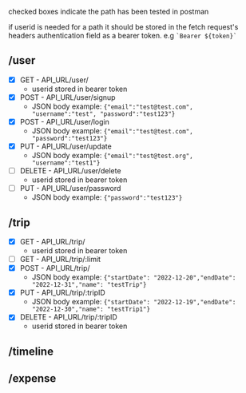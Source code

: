 checked boxes indicate the path has been tested in postman

if userid is needed for a path it should be stored in the fetch request's headers authentication field as a bearer token. e.g `` `Bearer ${token}` ``

## /user

- [x] GET - API_URL/user/
  - userid stored in bearer token
- [x] POST - API_URL/user/signup
  - JSON body example: `{"email":"test@test.com", "username":"test", "password":"test123"}`
- [x] POST - API_URL/user/login
  - JSON body example: `{"email":"test@test.com", "password":"test123"}`
- [x] PUT - API_URL/user/update
  - JSON body example: `{"email":"test@test.org", "username":"test1"}`
- [ ] DELETE - API_URL/user/delete
  - userid stored in bearer token
- [ ] PUT - API_URL/user/password
  - JSON body example: `{"password":"test123"}`

## /trip

- [x] GET - API_URL/trip/
  - userid stored in bearer token
- [ ] GET - API_URL/trip/:limit
- [x] POST - API_URL/trip/
  - JSON body example: `{"startDate": "2022-12-20","endDate": "2022-12-31","name": "testTrip"}`
- [x] PUT - API_URL/trip/:tripID
  - JSON body example: `{"startDate": "2022-12-19","endDate": "2022-12-30","name": "testTrip1"}`
- [x] DELETE - API_URL/trip/:tripID
  - userid stored in bearer token

## /timeline

## /expense

